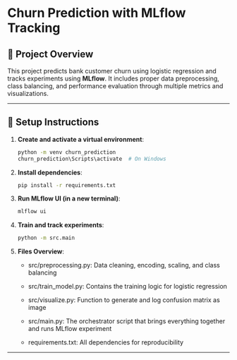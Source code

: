 # Churn Prediction with MLflow Tracking

## 📌 Project Overview

This project predicts bank customer churn using logistic regression and tracks experiments using **MLflow**. It includes proper data preprocessing, class balancing, and performance evaluation through multiple metrics and visualizations.

---

## 🚀 Setup Instructions

1. **Create and activate a virtual environment**:
    ```bash
    python -m venv churn_prediction
    churn_prediction\Scripts\activate  # On Windows
    ```

2. **Install dependencies**:
    ```bash
    pip install -r requirements.txt
    ```

3. **Run MLflow UI (in a new terminal)**:
    ```bash
    mlflow ui
    ```

4. **Train and track experiments**:
    ```bash
    python -m src.main
    ```
5. **Files Overview**:
    - src/preprocessing.py: Data cleaning, encoding, scaling, and class balancing
    
    - src/train_model.py: Contains the training logic for logistic regression
    
    - src/visualize.py: Function to generate and log confusion matrix as image
    
    - src/main.py: The orchestrator script that brings everything together and runs MLflow experiment
    
    - requirements.txt: All dependencies for reproducibility
---


